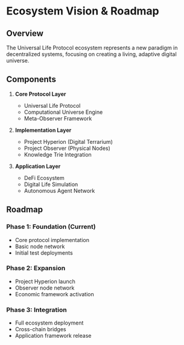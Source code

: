 # Ecosystem Vision & Roadmap

## Overview

The Universal Life Protocol ecosystem represents a new paradigm in decentralized systems, focusing on creating a living, adaptive digital universe.

## Components

1. **Core Protocol Layer**
   - Universal Life Protocol
   - Computational Universe Engine
   - Meta-Observer Framework

2. **Implementation Layer**
   - Project Hyperion (Digital Terrarium)
   - Project Observer (Physical Nodes)
   - Knowledge Trie Integration

3. **Application Layer**
   - DeFi Ecosystem
   - Digital Life Simulation
   - Autonomous Agent Network

## Roadmap

### Phase 1: Foundation (Current)
- Core protocol implementation
- Basic node network
- Initial test deployments

### Phase 2: Expansion
- Project Hyperion launch
- Observer node network
- Economic framework activation

### Phase 3: Integration
- Full ecosystem deployment
- Cross-chain bridges
- Application framework release
